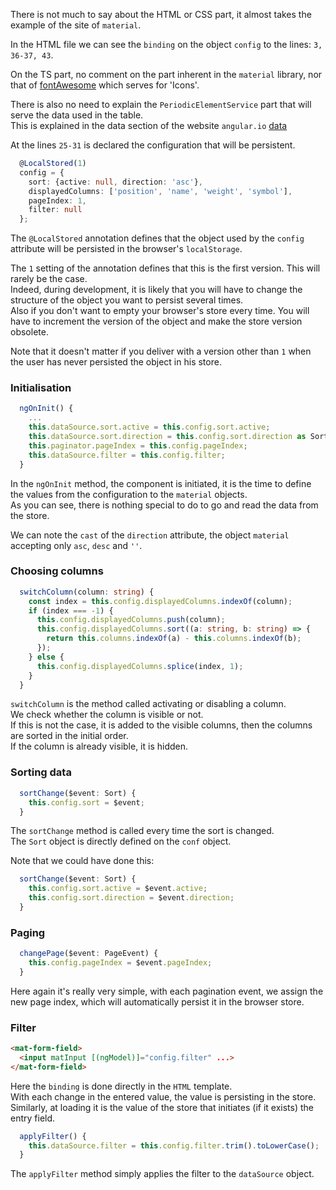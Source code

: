 There is not much to say about the HTML or CSS part, it almost takes the example of the site of `material`.

In the HTML file we can see the `binding` on the object `config` to the lines: `3, 36-37, 43`.

On the TS part, no comment on the part inherent in the `material` library, 
nor that of [fontAwesome](https://fontawesome.com/icons?d=gallery&m=free) which serves for 'Icons'.

There is also no need to explain the `PeriodicElementService` part that will serve the data used in the table.   
This is explained in the data section of the website `angular.io` [data](https://angular.io/start/data)

At the lines `25-31` is declared the configuration that will be persistent.

```typescript
  @LocalStored(1)
  config = {
    sort: {active: null, direction: 'asc'},
    displayedColumns: ['position', 'name', 'weight', 'symbol'],
    pageIndex: 1,
    filter: null
  };
```

The `@LocalStored` annotation defines that the object used by the `config` attribute will be persisted in the browser's `localStorage`.

The `1` setting of the annotation defines that this is the first version. This will rarely be the case.   
Indeed, during development, it is likely that you will have to change the structure of the object you want to persist several times.   
Also if you don't want to empty your browser's store every time. You will have to increment the version of the object and make the store version obsolete.

Note that it doesn't matter if you deliver with a version other than `1` when the user has never persisted the object in his store.

### Initialisation 

```typescript
  ngOnInit() {
    ...
    this.dataSource.sort.active = this.config.sort.active;
    this.dataSource.sort.direction = this.config.sort.direction as SortDirection;
    this.paginator.pageIndex = this.config.pageIndex;
    this.dataSource.filter = this.config.filter;
  }
```

In the `ngOnInit` method, the component is initiated, it is the time to define the values from the configuration to the `material` objects.   
As you can see, there is nothing special to do to go and read the data from the store.

We can note the `cast` of the `direction` attribute, the object `material` accepting only `asc`, `desc` and `''`.

### Choosing columns

```typescript
  switchColumn(column: string) {
    const index = this.config.displayedColumns.indexOf(column);
    if (index === -1) {
      this.config.displayedColumns.push(column);
      this.config.displayedColumns.sort((a: string, b: string) => {
        return this.columns.indexOf(a) - this.columns.indexOf(b);
      });
    } else {
      this.config.displayedColumns.splice(index, 1);
    }
  }
```

`switchColumn` is the method called activating or disabling a column.   
We check whether the column is visible or not.  
If this is not the case, it is added to the visible columns, then the columns are sorted in the initial order.  
If the column is already visible, it is hidden.

### Sorting data

```typescript
  sortChange($event: Sort) {
    this.config.sort = $event;
  }
```

The `sortChange` method is called every time the sort is changed.   
The `Sort` object is directly defined on the `conf` object.

Note that we could have done this: 

```typescript
  sortChange($event: Sort) {
    this.config.sort.active = $event.active;
    this.config.sort.direction = $event.direction;
  }
```

### Paging

```typescript
  changePage($event: PageEvent) {
    this.config.pageIndex = $event.pageIndex;
  }
```

Here again it's really very simple, with each pagination event, we assign the new page index, which will automatically persist it in the browser store.

### Filter

```html
<mat-form-field>
  <input matInput [(ngModel)]="config.filter" ...>
</mat-form-field>
```

Here the `binding` is done directly in the `HTML` template.   
With each change in the entered value, the value is persisting in the store.   
Similarly, at loading it is the value of the store that initiates (if it exists) the entry field.

```typescript
  applyFilter() {
    this.dataSource.filter = this.config.filter.trim().toLowerCase();
  }
```

The `applyFilter` method simply applies the filter to the `dataSource` object.

